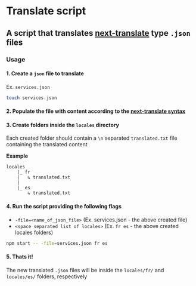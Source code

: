 # Translate script

## A script that translates [next-translate](https://github.com/aralroca/next-translate) type `.json` files

### Usage

#### 1. Create a `json` file to translate

Ex. `services.json`

```zsh
touch services.json
```

#### 2. Populate the file with content according to the [next-translate syntax](https://github.com/aralroca/next-translate#create-your-namespaces-files)

#### 3. Create folders inside the `locales` directory

Each created folder should contain a `\n` separated `translated.txt` file containing the translated content

**Example**

```
locales
    |_ fr
    |   ↳ translated.txt
    |
    |_ es
        ↳ translated.txt
```

#### 4. Run the script providing the following flags

- `-file=<name_of_json_file>` (Ex. services.json - the above created file)
- `<space separated list of locales>` (Ex. `fr es` - the above created locales folders)

```zsh
npm start -- -file=services.json fr es
```

#### 5. Thats it!

The new translated `.json` files will be inside the `locales/fr/` and `locales/es/` folders, respectively
